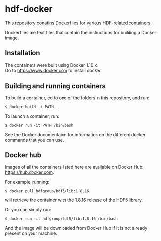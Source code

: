 # hdf-docker

This repository conatins Dockerfiles for various HDF-related containers.

Dockerfiles are text files that contain the instructions for building a Docker image. 

## Installation
The containers were built using Docker 1.10.x.  
Go to https://www.docker.com to install docker.

## Building and running containers

To build a container, cd to one of the folders in this repository, and run:

```$ docker build -t PATH .```

To launch a container, run:


```$ docker run -it PATH /bin/bash```

See the Docker documentaion for information on the different docker commands that you can use.

## Docker hub

Images of all the containers listed here are available on Docker Hub: https://hub.docker.com.

For example, running:


```$ docker pull hdfgroup/hdf5/lib:1.8.16```

will retrieve the container with the 1.8.16 release of the HDF5 library.

Or you can simply run:

```$ docker run -it hdfgroup/hdf5/lib:1.8.16 /bin/bash```

And the image will be downloaded from Docker Hub if it is not already present on your machine.
